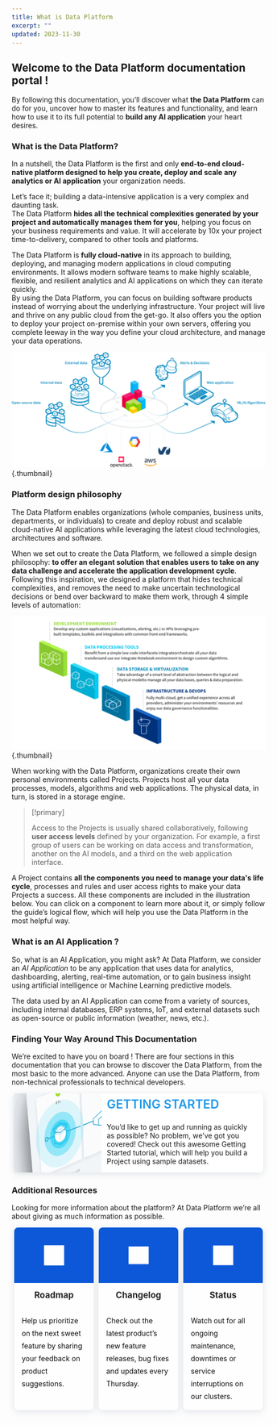 ```yaml
---
title: What is Data Platform
excerpt: ""
updated: 2023-11-30
---
```


<style>
.landing-blocks {
    display: flex !important;
    flex-wrap: wrap !important;
    flex-direction: row !important;
    margin:10px 5px !important;
}
.landing-blocks .landing-block {
    flex: 1 !important;
    display: block !important;
    min-width: 150px !important;
    text-decoration: none !important;
    background-color: #fff !important;
    box-shadow: 0 3px 13px 0 rgba(151, 167, 183, 0.3) !important;
    border-radius: 8px !important;
    opacity: 0.95 !important;
    overflow: hidden !important;
    position:relative !important;
}
.landing-blocks .landing-block:nth-child(2) {
    margin:0 10px !important;
}
.landing-blocks .landing-block .img {
    width: 100% !important;
    position: relative !important;
    background: #0050D7 !important;
    height: 110px !important;
}
.landing-blocks .landing-block .img img {
    background:none !important;
    border:none !important;
    box-shadow:none !important;
    top: 50% !important;
    left: 50% !important;
    position: absolute !important;
    transform: translate(-50%, -50%) !important;
}
.landing-blocks .landing-block h3 {
    margin-top: 12px !important;
    padding: 0 15px !important;
    font-size: 17px !important;
    font-weight: bold !important;
    line-height: 24px !important;
    text-align:center !important;
}
.landing-blocks .landing-block p {
    padding: 9px 15px 15px !important;
    font-size: 14px !important;
    margin: 0 !important;
    line-height: 25px !important;
    color:#000 !important;
}
.landing-blocks .landing-block a {
    bottom:0 !important;
    left:0 !important;
    position:absolute !important;
    right:0 !important;
    top:0 !important;
}




.block-step {
   border-radius: 8px !important;
   background-color: #fff !important;
   box-shadow: 0 3px 13px 0 rgba(151, 167, 183, 0.3) !important;
   display:flex !important;
   margin: 10px 4px 25px !important;
   padding:0 20px 0 0 !important;
   position:relative !important;
}
.block-step img {
    background:none !important;
    border:none !important;
    box-shadow:none !important;
    margin:0 10px 0 0 !important;
    transition:none !important;
    width:175px !important;
}
.block-step h2 {
   line-height:1 !important;
   margin:0 !important;
   padding:10px 0 !important;
}
.block-step h2 {
   color: #2199e8 !important;
   font-size:24px !important;
   font-weight:600 !important;
}
 .block-step a {
    bottom:0 !important;
    left:0 !important;
    position:absolute !important;
    right:0 !important;
    top:0 !important;
}
.block-step p {
   /*margin: -30px 0 15px 0 !important;*/
}
</style>

## Welcome to the Data Platform documentation portal !

By following this documentation, you’ll discover what **the Data Platform** can do for you, uncover how to master its features and functionality, and learn how to use it to its full potential to **build any AI application** your heart desires.

### What is the Data Platform?

In a nutshell, the Data Platform is the first and only **end-to-end cloud-native platform designed to help you create, deploy and scale any analytics or AI application** your organization needs.

Let’s face it; building a data-intensive application is a very complex and daunting task.  
The Data Platform **hides all the technical complexities generated by your project and automatically manages them for you**, helping you focus on your business requirements and value. It will accelerate by 10x your project time-to-delivery, compared to other tools and platforms.

The Data Platform is **fully cloud-native** in its approach to building, deploying, and managing modern applications in cloud computing environments. It allows modern software teams to make highly scalable, flexible, and resilient analytics and AI applications on which they can iterate quickly.  
By using the Data Platform, you can focus on building software products instead of worrying about the underlying infrastructure. Your project will live and thrive on any public cloud from the get-go. It also offers you the option to deploy your project on-premise within your own servers, offering you complete leeway in the way you define your cloud architecture, and manage your data operations.

![Schema Data Platform](images/schema_data_platform.png){.thumbnail}

### Platform design philosophy

The Data Platform enables organizations (whole companies, business units, departments, or individuals) to create and deploy robust and scalable cloud-native AI applications while leveraging the latest cloud technologies, architectures and software.

When we set out to create the Data Platform, we followed a simple design philosophy: **to offer an elegant solution that enables users to take on any data challenge and accelerate the application development cycle**. Following this inspiration, we designed a platform that hides technical complexities, and removes the need to make uncertain technological decisions or bend over backward to make them work, through 4 simple levels of automation:

![Platform design philosophy](images/philosophy.png){.thumbnail}

When working with the Data Platform, organizations create their own personal environments called Projects. Projects host all your data processes, models, algorithms and web applications. The physical data, in turn, is stored in a storage engine.

> [!primary]
>
>Access to the Projects is usually shared collaboratively, following **user access levels** defined by your organization. For example, a first group of users can be working on data access and transformation, another on the AI models, and a third on the web application interface.
>

A Project contains **all the components you need to manage your data's life cycle**, processes and rules and user access rights to make your data Projects a success. All these components are included in the illustration below. You can click on a component to learn more about it, or simply follow the guide’s logical flow, which will help you use the Data Platform in the most helpful way.

### What is an AI Application ?

So, what is an AI Application, you might ask? At Data Platform, we consider an *AI Application* to be any application that uses data for analytics, dashboarding, alerting, real-time automation, or to gain business insight using artificial intelligence or Machine Learning predictive models.

The data used by an AI Application can come from a variety of sources, including internal databases, ERP systems, IoT, and external datasets such as open-source or public information (weather, news, etc.).

### Finding Your Way Around This Documentation

We’re excited to have you on board ! There are four sections in this documentation that you can browse to discover the Data Platform, from the most basic to the more advanced. Anyone can use the Data Platform, from non-technical professionals to technical developers.


<div class="block-step">
   <img src="images/pict1.png" />
   <div>
      <h2>GETTING STARTED</h2>
      <p>You’d like to get up and running as quickly as possible? No problem, we’ve got you covered! Check out this awesome Getting Started tutorial, which will help you build a Project using sample datasets.</p>
   </div>
   <a href="/pages/public_cloud/data_platform/general/getting_started"></a>
</div>

### Additional Resources

Looking for more information about the platform? At Data Platform we’re all about giving as much information as possible.

<div class="landing-blocks">
    <div class="landing-block">
        <div class="img"><img src="images/roadmap.png" alt="roadmap" width="25%"></div>
        <h3>Roadmap</h3>
        <p>Help us prioritize on the next sweet feature by sharing your feedback on product suggestions.</p>
        <a href="https://hq-fp.dataintegration.ovh.net/#/features"></a>
    </div>
    <div class="landing-block">
        <div class="img"><img src="images/changelog.png" alt="changelog" width="25%"></div>
        <h3>Changelog</h3>
        <p>Check out the latest product’s new feature releases, bug fixes and updates every Thursday.</p>
        <a href="https://github.com/orgs/ovh/projects/16/views/6?sliceBy%5Bvalue%5D=Data+Platform"></a>
    </div>
    <div class="landing-block">
        <div class="img"><img src="images/status.png" alt="status" width="25%"></div>
        <h3>Status</h3>
        <p>Watch out for all ongoing maintenance, downtimes or service interruptions on our clusters.</p>
        <a href="https://public-cloud.status-ovhcloud.com/"></a>
    </div>
</div>